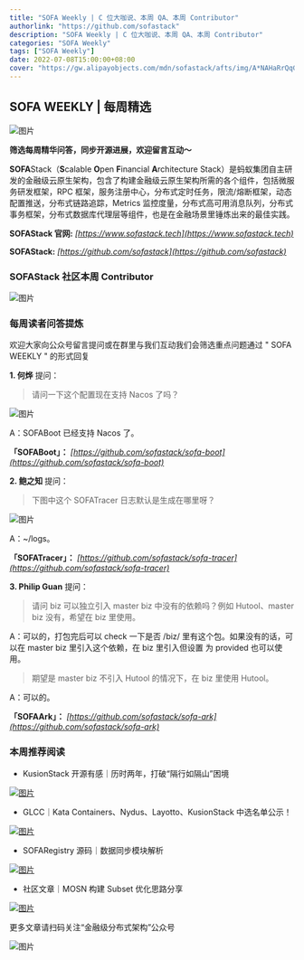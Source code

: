 ```yaml
---
title: "SOFA Weekly | C 位大咖说、本周 QA、本周 Contributor"
authorlink: "https://github.com/sofastack"
description: "SOFA Weekly | C 位大咖说、本周 QA、本周 Contributor"
categories: "SOFA Weekly"
tags: ["SOFA Weekly"]
date: 2022-07-08T15:00:00+08:00
cover: "https://gw.alipayobjects.com/mdn/sofastack/afts/img/A*NAHaRrQqGzAAAAAAAAAAAAAAARQnAQ"
---
```


## SOFA WEEKLY | 每周精选

![图片](https://p3-juejin.byteimg.com/tos-cn-i-k3u1fbpfcp/1e08fca65f7643c783d33f590bb41d5a~tplv-k3u1fbpfcp-zoom-1.image)

**筛选每周精华问答，同步开源进展，欢迎留言互动～**

**SOFA**Stack（**S**calable **O**pen **F**inancial **A**rchitecture Stack）是蚂蚁集团自主研发的金融级云原生架构，包含了构建金融级云原生架构所需的各个组件，包括微服务研发框架，RPC 框架，服务注册中心，分布式定时任务，限流/熔断框架，动态配置推送，分布式链路追踪，Metrics 监控度量，分布式高可用消息队列，分布式事务框架，分布式数据库代理层等组件，也是在金融场景里锤炼出来的最佳实践。

**SOFAStack 官网:** *[https://www.sofastack.tech](https://www.sofastack.tech)*

**SOFAStack:** *[https://github.com/sofastack](https://github.com/sofastack)*

### SOFAStack 社区本周 Contributor

![图片](https://p3-juejin.byteimg.com/tos-cn-i-k3u1fbpfcp/31a2cb606bc94f41b018a2b47df8c95e~tplv-k3u1fbpfcp-zoom-1.image)

### 每周读者问答提炼

欢迎大家向公众号留言提问或在群里与我们互动我们会筛选重点问题通过 " SOFA WEEKLY " 的形式回复

**1. 何烨** 提问：

> 请问一下这个配置现在支持 Nacos 了吗？

![图片](https://p3-juejin.byteimg.com/tos-cn-i-k3u1fbpfcp/16d02a814f4448b693a0f9b2c184957a~tplv-k3u1fbpfcp-zoom-1.image)

A：SOFABoot 已经支持 Nacos 了。

**「SOFABoot」：** *[https://github.com/sofastack/sofa-boot](https://github.com/sofastack/sofa-boot)*

**2. 鲍之知** 提问：

> 下图中这个 SOFATracer 日志默认是生成在哪里呀？

![图片](https://p3-juejin.byteimg.com/tos-cn-i-k3u1fbpfcp/fd6d2926b64742c6b10b0a714feff0ed~tplv-k3u1fbpfcp-zoom-1.image)

A：~/logs。

**「SOFATracer」：** *[https://github.com/sofastack/sofa-tracer](https://github.com/sofastack/sofa-tracer)*

**3. Philip Guan** 提问：

> 请问 biz 可以独立引入 master biz 中没有的依赖吗？例如 Hutool、master biz 没有，希望在 biz 里使用。

A：可以的，打包完后可以 check 一下是否 /biz/ 里有这个包。如果没有的话，可以在 master biz 里引入这个依赖，在 biz 里引入但设置 <scope> 为 provided 也可以使用。

> 期望是 master biz 不引入 Hutool 的情况下，在 biz 里使用 Hutool。

A：可以的。

**「SOFAArk」：** *[https://github.com/sofastack/sofa-ark](https://github.com/sofastack/sofa-ark)*

### 本周推荐阅读

- KusionStack 开源有感｜历时两年，打破“隔行如隔山”困境

[![图片](https://p3-juejin.byteimg.com/tos-cn-i-k3u1fbpfcp/b4d1da132a824a05852964b81ee7aa29~tplv-k3u1fbpfcp-zoom-1.image)](http://mp.weixin.qq.com/s?__biz=MzUzMzU5Mjc1Nw==&mid=2247510766&idx=1&sn=16d7ab76854829ee64211dd6b9f6915c&chksm=faa34534cdd4cc223422efda8872757cb2deb73d22fe1067e9153d4b4f28508481b85649e444&scene=21)

- GLCC｜Kata Containers、Nydus、Layotto、KusionStack 中选名单公示！

[![图片](https://p3-juejin.byteimg.com/tos-cn-i-k3u1fbpfcp/4959650fcf454cf6a81c004a4804b5d0~tplv-k3u1fbpfcp-zoom-1.image)](http://mp.weixin.qq.com/s?__biz=MzUzMzU5Mjc1Nw==&mid=2247512057&idx=1&sn=187009d258fb584e70f7bd232bff57a9&chksm=faa34023cdd4c935ea09be2c6d309ed07c4d979fae841182c55740cddadc6c8c69de32922e70&scene=21)

- SOFARegistry 源码｜数据同步模块解析

[![图片](https://p3-juejin.byteimg.com/tos-cn-i-k3u1fbpfcp/82377034a83544d3b56a909ab4a30569~tplv-k3u1fbpfcp-zoom-1.image)](http://mp.weixin.qq.com/s?__biz=MzUzMzU5Mjc1Nw==&mid=2247511796&idx=1&sn=14045ed1b3e634061e719ef434816abf&chksm=faa3412ecdd4c83808c5945af56558fe157395b21bc0d56665e102edb92316c6f245f94d306c&scene=21)

- 社区文章｜MOSN 构建 Subset 优化思路分享

[![图片](https://p3-juejin.byteimg.com/tos-cn-i-k3u1fbpfcp/c266735a2167495d959fb9c77355dcf6~tplv-k3u1fbpfcp-zoom-1.image)](http://mp.weixin.qq.com/s?__biz=MzUzMzU5Mjc1Nw==&mid=2247511573&idx=1&sn=86019e1570b797f0d4c7f4aa2bcf2ad3&chksm=faa341cfcdd4c8d9aea24212d29c31f2732ec88ee65271703d2caa96dabc114e873f975fec8f&scene=21)

更多文章请扫码关注“金融级分布式架构”公众号

![图片](https://p3-juejin.byteimg.com/tos-cn-i-k3u1fbpfcp/4c2863f0dee84912908961cfb90b939d~tplv-k3u1fbpfcp-zoom-1.image)
